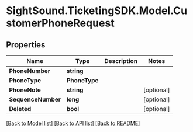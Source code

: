 # SightSound.TicketingSDK.Model.CustomerPhoneRequest

## Properties

Name | Type | Description | Notes
------------ | ------------- | ------------- | -------------
**PhoneNumber** | **string** |  | 
**PhoneType** | **PhoneType** |  | 
**PhoneNote** | **string** |  | [optional] 
**SequenceNumber** | **long** |  | [optional] 
**Deleted** | **bool** |  | [optional] 

[[Back to Model list]](../README.md#documentation-for-models) [[Back to API list]](../README.md#documentation-for-api-endpoints) [[Back to README]](../README.md)

